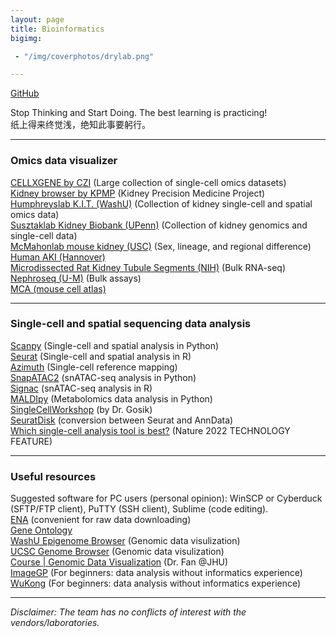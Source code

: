 ```yaml
---
layout: page
title: Bioinformatics
bigimg:

 - "/img/coverphotos/drylab.png" 

---
```



<a href="https://github.com/HaikuoLi" target="_blank">GitHub</a><br>

Stop Thinking and Start Doing. The best learning is practicing!<br>
纸上得来终觉浅，绝知此事要躬行。<br>
<hr>

### Omics data visualizer
<a href="https://cellxgene.cziscience.com/datasets" target="_blank">CELLXGENE by CZI</a> (Large collection of single-cell omics datasets)<br>
<a href="https://atlas.kpmp.org/explorer/" target="_blank">Kidney browser by KPMP</a> (Kidney Precision Medicine Project)<br>
<a href="https://humphreyslab.com/SingleCell/" target="_blank">Humphreyslab K.I.T. (WashU)</a> (Collection of kidney single-cell and spatial omics data)<br>
<a href="http://www.susztaklab.com/" target="_blank">Susztaklab Kidney Biobank (UPenn)</a> (Collection of kidney genomics and single-cell data)<br>
<a href="https://cello.shinyapps.io/kidneycellexplorer/" target="_blank">McMahonlab mouse kidney (USC)</a> (Sex, lineage, and regional difference)<br>
<a href="https://shiny.mdc-berlin.de/humAKI/" target="_blank">Human AKI (Hannover)</a><br>
<a href="https://esbl.nhlbi.nih.gov/helixweb/Database/NephronRNAseq/" target="_blank">Microdissected Rat Kidney Tubule Segments (NIH)</a> (Bulk RNA-seq)<br>
<a href="https://www.nephroseq.org/" target="_blank">Nephroseq (U-M)</a> (Bulk assays)<br>
<a href="https://bis.zju.edu.cn/MCA/index.html" target="_blank">MCA (mouse cell atlas)</a><br>
<hr>

### Single-cell and spatial sequencing data analysis
<a href="https://scanpy.readthedocs.io/en/stable/" target="_blank">Scanpy</a> (Single-cell and spatial analysis in Python)<br>
<a href="https://satijalab.org/seurat/" target="_blank">Seurat</a> (Single-cell and spatial analysis in R)<br>
<a href="https://azimuth.hubmapconsortium.org/" target="_blank">Azimuth</a> (Single-cell reference mapping)<br>
<a href="https://kzhang.org/SnapATAC2/tutorials/index.html" target="_blank">SnapATAC2</a> (snATAC-seq analysis in Python)<br>
<a href="https://stuartlab.org/signac/" target="_blank">Signac</a> (snATAC-seq analysis in R)<br>
<a href="https://github.com/TheHumphreysLab/MALDIpy" target="_blank">MALDIpy</a> (Metabolomics data analysis in Python)<br>
<a href="https://broadinstitute.github.io/KrumlovSingleCellWorkshop2020/" target="_blank">SingleCellWorkshop</a> (by Dr. Gosik)<br>
<a href="https://mojaveazure.github.io/seurat-disk/articles/convert-anndata.html" target="_blank">SeuratDisk</a> (conversion between Seurat and AnnData)<br>
<a href="https://www.nature.com/articles/d41586-022-04426-5" target="_blank">Which single-cell analysis tool is best?</a> (Nature 2022 TECHNOLOGY FEATURE)<br>
<hr>

### Useful resources
Suggested software for PC users (personal opinion): WinSCP or Cyberduck (SFTP/FTP client), PuTTY (SSH client), Sublime (code editing).<br>
<a href="https://www.ebi.ac.uk/ena/browser/home" target="_blank">ENA</a> (convenient for raw data downloading)<br>
<a href="https://geneontology.org/" target="_blank">Gene Ontology</a><br>
<a href="https://epigenomegateway.wustl.edu/" target="_blank">WashU Epigenome Browser</a> (Genomic data visulization)<br>
<a href="https://genome.ucsc.edu/" target="_blank">UCSC Genome Browser</a> (Genomic data visulization)<br>
<a href="https://jef.works/teaching/" target="_blank">Course | Genomic Data Visualization</a> (Dr. Fan @JHU)<br>
<a href="https://www.bic.ac.cn/BIC/#/" target="_blank">ImageGP</a> (For beginners: data analysis without informatics experience)<br>
<a href="https://www.omicsolution.org/wkomics/main/" target="_blank">WuKong</a> (For beginners: data analysis without informatics experience)<br>
<hr>

_Disclaimer: The team has no conflicts of interest with the vendors/laboratories._<br>
<br>
